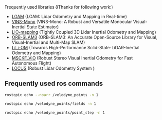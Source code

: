 
Frequently used libraries 8Thanks for following work:)

* [LOAM](https://github.com/cuitaixiang/LOAM_NOTED) (LOAM: Lidar Odometry and Mapping in Real-time)
* [VINS-Mono](https://github.com/HKUST-Aerial-Robotics/VINS-Mono) (VINS-Mono: A Robust and Versatile Monocular Visual-Inertial State Estimator)
* [LIO-mapping](https://github.com/hyye/lio-mapping) (Tightly Coupled 3D Lidar Inertial Odometry and Mapping)
* [ORB-SLAM3](https://github.com/UZ-SLAMLab/ORB_SLAM3) (ORB-SLAM3: An Accurate Open-Source Library for Visual, Visual-Inertial and Multi-Map SLAM)
* [LiLi-OM](https://github.com/KIT-ISAS/lili-om) (Towards High-Performance Solid-State-LiDAR-Inertial Odometry and Mapping)
* [MSCKF_VIO](https://github.com/KumarRobotics/msckf_vio) (Robust Stereo Visual Inertial Odometry for Fast Autonomous Flight)
* [LOCUS](ttps://github.com/NeBula-Autonomy/LOCUS )  (Robust Lidar Odometry System )



## Frequently used ros commands 

```bash
rostopic echo --noarr /velodyne_points -n 1

rostopic echo /velodyne_points/fields -n 1

rostopic echo /velodyne_points/point_step -n 1
